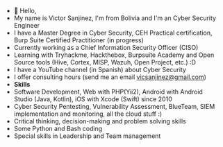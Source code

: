 - 👋 Hello, 
- My name is Victor Sanjinez, I'm from Bolivia and I'm an Cyber Security Engineer
&nbsp;
- I have a Master Degree in Cyber Security, CEH Practical certification, Burp Suite Certified Practitioner (in progress)
- Currently working as a Chief Information Security Officer (CISO)
- Learning with Tryhackme, Hackthebox, Burpsuite Academy and Open Source tools (Hive, Cortex, MISP, Wazuh, Open Project, etc.) :D
- I have a YouTube channel (in Spanish) about Cyber Security
- I offer consulting hours (send me an email vicsanjinez@gmail.com)
&nbsp;
- **Skills**
- Software Development, Web with PHP(Yii2), Android with Android Studio (Java, Kotlin), iOS with Xcode (Swift) since 2010
- Cyber Security Pentesting, Vulnerability Assessment, BlueTeam, SIEM implementation and monitoring, all the cloud stuff :)
- Critical thinking, decision-making and problem solving skills
- Some Python and Bash coding
&nbsp;
- Special skills in Leadership and Team management

<!---
vicsanjinez/vicsanjinez is a ✨ special ✨ repository because its `README.md` (this file) appears on your GitHub profile.
You can click the Preview link to take a look at your changes.
--->

